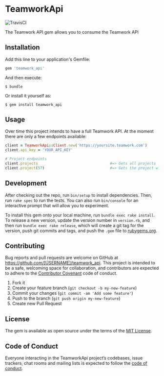 # TeamworkApi

![TravisCI](https://travis-ci.org/100yrs/teamwork_api.svg?branch=master)


The Teamwork API gem allows you to consume the Teamwork API

## Installation

Add this line to your application's Gemfile:

```ruby
gem 'teamwork_api'
```

And then execute:

    $ bundle

Or install it yourself as:

    $ gem install teamwork_api

## Usage

Over time this project intends to have a full Teamwork API. At the moment there are only a
few endpoints available:

```ruby
client = TeamworkApi::Client.new('https://yoursite.teamwork.com')
client.api_key = 'YOUR_API_KEY'

# Project endpoints
client.projects                                 #=> Gets all projects
client.project(57)                              #=> Gets the project with id 57
```

## Development

After checking out the repo, run `bin/setup` to install dependencies. Then, run `rake spec` to run the tests. You can also run `bin/console` for an interactive prompt that will allow you to experiment.

To install this gem onto your local machine, run `bundle exec rake install`. To release a new version, update the version number in `version.rb`, and then run `bundle exec rake release`, which will create a git tag for the version, push git commits and tags, and push the `.gem` file to [rubygems.org](https://rubygems.org).

## Contributing

Bug reports and pull requests are welcome on GitHub at https://github.com/[USERNAME]/teamwork_api. This project is intended to be a safe, welcoming space for collaboration, and contributors are expected to adhere to the [Contributor Covenant](http://contributor-covenant.org) code of conduct.

1. Fork it
2. Create your feature branch (`git checkout -b my-new-feature`)
3. Commit your changes (`git commit -am 'Add some feature'`)
4. Push to the branch (`git push origin my-new-feature`)
5. Create new Pull Request

## License

The gem is available as open source under the terms of the [MIT License](https://opensource.org/licenses/MIT).

## Code of Conduct

Everyone interacting in the TeamworkApi project’s codebases, issue trackers, chat rooms and mailing lists is expected to follow the [code of conduct](https://github.com/100yrs/teamwork_api/blob/master/CODE_OF_CONDUCT.md).
